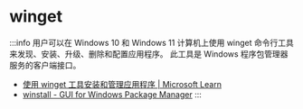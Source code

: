 # winget

:::info
用户可以在 Windows 10 和 Windows 11 计算机上使用 winget 命令行工具来发现、安装、升级、删除和配置应用程序。
此工具是 Windows 程序包管理器服务的客户端接口。

* [使用 winget 工具安装和管理应用程序 | Microsoft Learn](https://learn.microsoft.com/zh-cn/windows/package-manager/winget/)
* [winstall - GUI for Windows Package Manager](https://winstall.app/)
:::